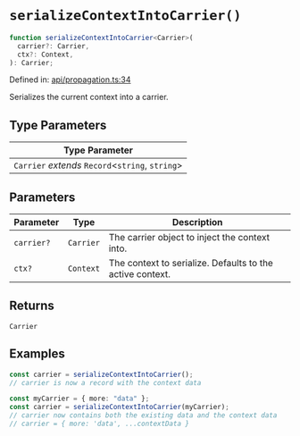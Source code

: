 # `serializeContextIntoCarrier()`

```ts
function serializeContextIntoCarrier<Carrier>(
  carrier?: Carrier,
  ctx?: Context,
): Carrier;
```

Defined in: [api/propagation.ts:34](https://github.com/adobe/commerce-integration-starter-kit/blob/b6f5b383edc83f7aedbb27a8160882f8ad6b4ea9/packages/aio-sk-lib-telemetry/source/api/propagation.ts#L34)

Serializes the current context into a carrier.

## Type Parameters

| Type Parameter                                     |
| -------------------------------------------------- |
| `Carrier` _extends_ `Record`\<`string`, `string`\> |

## Parameters

| Parameter  | Type      | Description                                               |
| ---------- | --------- | --------------------------------------------------------- |
| `carrier?` | `Carrier` | The carrier object to inject the context into.            |
| `ctx?`     | `Context` | The context to serialize. Defaults to the active context. |

## Returns

`Carrier`

## Examples

```ts
const carrier = serializeContextIntoCarrier();
// carrier is now a record with the context data
```

```ts
const myCarrier = { more: "data" };
const carrier = serializeContextIntoCarrier(myCarrier);
// carrier now contains both the existing data and the context data
// carrier = { more: 'data', ...contextData }
```
